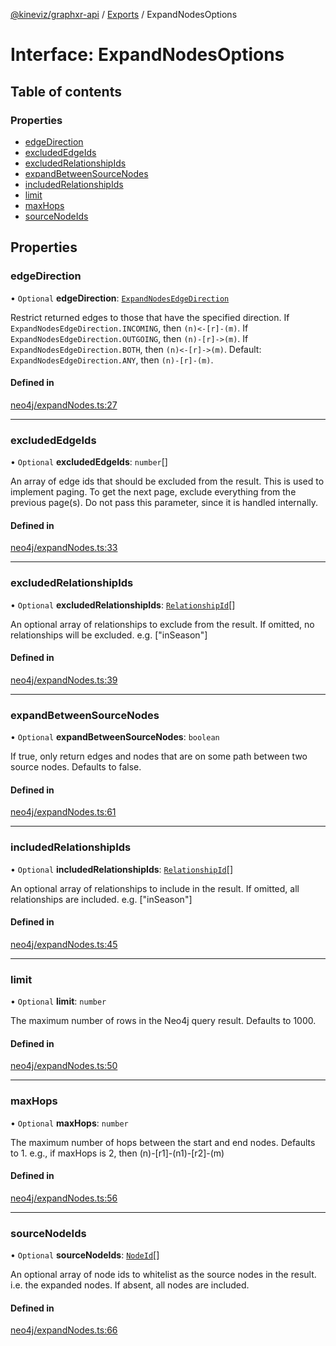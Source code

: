[@kineviz/graphxr-api](../README.md) / [Exports](../modules.md) / ExpandNodesOptions

# Interface: ExpandNodesOptions

## Table of contents

### Properties

- [edgeDirection](ExpandNodesOptions.md#edgedirection)
- [excludedEdgeIds](ExpandNodesOptions.md#excludededgeids)
- [excludedRelationshipIds](ExpandNodesOptions.md#excludedrelationshipids)
- [expandBetweenSourceNodes](ExpandNodesOptions.md#expandbetweensourcenodes)
- [includedRelationshipIds](ExpandNodesOptions.md#includedrelationshipids)
- [limit](ExpandNodesOptions.md#limit)
- [maxHops](ExpandNodesOptions.md#maxhops)
- [sourceNodeIds](ExpandNodesOptions.md#sourcenodeids)

## Properties

### edgeDirection

• `Optional` **edgeDirection**: [`ExpandNodesEdgeDirection`](../enums/ExpandNodesEdgeDirection.md)

Restrict returned edges to those that have the specified direction.
If `ExpandNodesEdgeDirection.INCOMING`, then `(n)<-[r]-(m)`.
If `ExpandNodesEdgeDirection.OUTGOING`, then `(n)-[r]->(m)`.
If `ExpandNodesEdgeDirection.BOTH`, then `(n)<-[r]->(m)`.
Default: `ExpandNodesEdgeDirection.ANY`, then `(n)-[r]-(m)`.

#### Defined in

[neo4j/expandNodes.ts:27](https://bitbucket.org/kineviz/graphxr-api/src/c752a8c/src/neo4j/expandNodes.ts#lines-27)

___

### excludedEdgeIds

• `Optional` **excludedEdgeIds**: `number`[]

An array of edge ids that should be excluded from the result.
This is used to implement paging. To get the next page, exclude everything from the previous page(s).
Do not pass this parameter, since it is handled internally.

#### Defined in

[neo4j/expandNodes.ts:33](https://bitbucket.org/kineviz/graphxr-api/src/c752a8c/src/neo4j/expandNodes.ts#lines-33)

___

### excludedRelationshipIds

• `Optional` **excludedRelationshipIds**: [`RelationshipId`](../modules.md#relationshipid)[]

An optional array of relationships to exclude from the result.
If omitted, no relationships will be excluded.
e.g. ["inSeason"]

#### Defined in

[neo4j/expandNodes.ts:39](https://bitbucket.org/kineviz/graphxr-api/src/c752a8c/src/neo4j/expandNodes.ts#lines-39)

___

### expandBetweenSourceNodes

• `Optional` **expandBetweenSourceNodes**: `boolean`

If true, only return edges and nodes that are on some path between two source nodes.
Defaults to false.

#### Defined in

[neo4j/expandNodes.ts:61](https://bitbucket.org/kineviz/graphxr-api/src/c752a8c/src/neo4j/expandNodes.ts#lines-61)

___

### includedRelationshipIds

• `Optional` **includedRelationshipIds**: [`RelationshipId`](../modules.md#relationshipid)[]

An optional array of relationships to include in the result.
If omitted, all relationships are included.
e.g. ["inSeason"]

#### Defined in

[neo4j/expandNodes.ts:45](https://bitbucket.org/kineviz/graphxr-api/src/c752a8c/src/neo4j/expandNodes.ts#lines-45)

___

### limit

• `Optional` **limit**: `number`

The maximum number of rows in the Neo4j query result.
Defaults to 1000.

#### Defined in

[neo4j/expandNodes.ts:50](https://bitbucket.org/kineviz/graphxr-api/src/c752a8c/src/neo4j/expandNodes.ts#lines-50)

___

### maxHops

• `Optional` **maxHops**: `number`

The maximum number of hops between the start and end nodes.
Defaults to 1.
e.g., if maxHops is 2, then (n)-[r1]-(n1)-[r2]-(m)

#### Defined in

[neo4j/expandNodes.ts:56](https://bitbucket.org/kineviz/graphxr-api/src/c752a8c/src/neo4j/expandNodes.ts#lines-56)

___

### sourceNodeIds

• `Optional` **sourceNodeIds**: [`NodeId`](../modules.md#nodeid)[]

An optional array of node ids to whitelist as the source nodes in the result.
i.e. the expanded nodes. If absent, all nodes are included.

#### Defined in

[neo4j/expandNodes.ts:66](https://bitbucket.org/kineviz/graphxr-api/src/c752a8c/src/neo4j/expandNodes.ts#lines-66)
